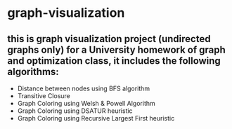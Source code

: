 # graph-visualization

## this is graph visualization project (undirected graphs only) for a University homework of graph and optimization class, it includes the following algorithms:
- Distance between nodes using BFS algorithm
- Transitive Closure 
- Graph Coloring using Welsh & Powell Algorithm
- Graph Coloring using DSATUR heuristic
- Graph Coloring using Recursive Largest First heuristic
